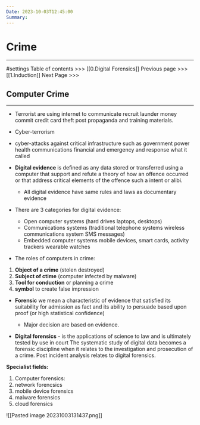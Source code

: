 ```yaml
---
Date: 2023-10-03T12:45:00
Summary:
---
```

# Crime
---
#settings
Table of contents >>>  [[0.Digital Forensics]]
Previous page >>> [[1.Induction]]
Next Page >>>

## Computer Crime 
---
- Terrorist are using internet to communicate recruit launder money commit credit card theft post propaganda and training materials.
- Cyber-terrorism
- cyber-attacks against critical infrastructure such as government power health communications financial and emergency and response what it called 

- **Digital evidence** is defined as any data stored or transferred using a computer that support and refute a theory of how an offence occurred or that address critical elements of the offence such a intent or alibi.
	- All digital evidence have same rules and laws as documentary evidence
- There are 3 categories for digital evidence:
	- Open computer systems (hard drives laptops, desktops)
	- Communications systems (traditional telephone systems wireless communications system SMS messages)
	- Embedded computer systems mobile devices, smart cards, activity trackers wearable watches
- The roles of computers in crime:
1. **Object of a crime** (stolen destroyed)
2. **Subject of ctime** (computer infected by malware)
3. **Tool for conduction** or planning a crime
4. **symbol** to create false impression

- **Forensic** we mean a characteristic of evidence that satisfied its suitability for admission as fact and its ability to persuade based upon proof (or high statistical confidence)
	- Major decision are based on evidence.

- **Digital forensics** - is the applications of science to law and is ultimately tested by use in court
The systematic study of digital data becomes a forensic discipline when it relates to the investigation and prosecution of a crime. Post incident analysis relates to digital forensics.

**Specialist fields:**
1. Computer forensics:
2. network forencsics
3. mobile device forensics
4. malware forensics
5. cloud forensics

![[Pasted image 20231003131437.png]]
